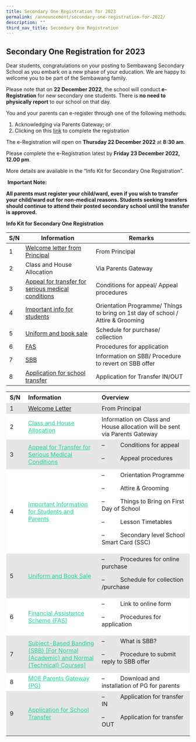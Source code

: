 ```yaml
---
title: Secondary One Registration for 2023
permalink: /announcement/secondary-one-registration-for-2022/
description: ""
third_nav_title: Secondary One Registration
---
```

## Secondary One Registration for 2023

Dear students, congratulations on your posting to Sembawang Secondary School as you embark on a new phase of your education. We are happy to welcome you to be part of the Sembawang family.

Please note that on **22 December 2022**, the school will conduct **e-Registration** for new secondary one students. There is **no need to physically report** to our school on that day.

You and your parents can e-register through one of the following methods:

1.  Acknowledging via Parents Gateway; or
2.  Clicking on this [link](https://docs.google.com/forms/d/1d6b9xOf0woSLBd4yWerzKJMVn_u5m5l8agJ3ZMilBaU/edit) to complete the registration

The e-Registration will open on **Thursday 22 December 2022** at **8:30 am**.

Please complete the e-Registration latest by **Friday 23 December 2022, 12.00 pm**.

More details are available in the “Info Kit for Secondary One Registration”.

 **Important Note:**

**All parents must register your child/ward, even if you wish to transfer your child/ward out for non-medical reasons. Students seeking transfers should continue to attend their posted secondary school until the transfer is approved.**

**Info Kit for Secondary One Registration**



| S/N | Information | Remarks |
| -------- | -------- | -------- |
| 1    | [Welcome letter from Principal](https://www.sembawangsec.moe.edu.sg/announcement/Secondary-One-Registration/welcome-letter/)     | From Principal     |
| 2   | Class and House Allocation     | Via Parents Gateway    |
| 3    | [Appeal for transfer for serious medical conditions](https://www.sembawangsec.moe.edu.sg/announcement/Secondary-One-Registration/appeal-for-transfer-for-serious-medical-conditions/)     | Conditions for appeal/ Appeal procedures    |
| 4    | [Important info for students](https://www.sembawangsec.moe.edu.sg/announcement/Secondary-One-Registration/important-information-for-students-and-parents/)     | Orientation Programme/ Things to bring on 1st day of school / Attire & Grooming    |
| 5    | [Uniform and book sale](https://www.sembawangsec.moe.edu.sg/announcement/Secondary-One-Registration/uniform-and-book-sale/)     | Schedule for purchase/ collection    |
| 6    | [FAS](https://www.sembawangsec.moe.edu.sg/announcement/Secondary-One-Registration/financial-assistance-scheme-fas/)     | Procedures for application     |
| 7    | [SBB](https://www.sembawangsec.moe.edu.sg/announcement/Secondary-One-Registration/subject-based-banding/)     | Information on SBB/ Procedure to revert on SBB offer    |
| 8    | [Application for school transfer](https://www.sembawangsec.moe.edu.sg/announcement/Secondary-One-Registration/transfer-application/)     | Application for Transfer IN/OUT    |


<table style="box-sizing: inherit; border-collapse: collapse; border-spacing: 0px; max-width: 100%;"><tbody style="box-sizing: inherit;"><tr style="box-sizing: inherit; background: rgb(255, 255, 255);"><td width="10%" style="box-sizing: inherit; padding: 5px 10px;"><strong style="box-sizing: inherit; font-weight: bold;">S/N</strong></td><td width="40%" style="box-sizing: inherit; padding: 5px 10px;"><strong style="box-sizing: inherit; font-weight: bold;">Information</strong></td><td width="50%" style="box-sizing: inherit; padding: 5px 10px;"><strong style="box-sizing: inherit; font-weight: bold;">Overview</strong></td></tr><tr style="box-sizing: inherit; background: rgb(230, 230, 230);"><td width="10%" style="box-sizing: inherit; padding: 5px 10px;">1</td><td width="40%" style="box-sizing: inherit; padding: 5px 10px;"><a href="/files/Welcome-to-our-Sec-1s-2022_22-Dec_2021.pdf">Welcome Letter</a></td><td width="50%" style="box-sizing: inherit; padding: 5px 10px;">From Principal</td></tr><tr style="box-sizing: inherit; background: rgb(255, 255, 255);"><td width="10%" style="box-sizing: inherit; padding: 5px 10px;">2</td><td width="40%" style="box-sizing: inherit; padding: 5px 10px;"><a href="/announcement/Secondary-One-Registration/class-and-house-allocation" style="box-sizing: inherit; background-color: transparent; transition: all 0.25s ease-in-out 0s; text-decoration: underline; color: rgb(31, 211, 154);">Class and House Allocation</a></td><td width="50%" style="box-sizing: inherit; padding: 5px 10px;">Information on Class and House allocation will be sent via Parents Gateway</td></tr><tr style="box-sizing: inherit; background: rgb(230, 230, 230);"><td width="10%" style="box-sizing: inherit; padding: 5px 10px;">3</td><td width="40%" style="box-sizing: inherit; padding: 5px 10px;"><a href="/announcement/secondary-one-registration/appeal-for-transfer-for-serious-medical-conditions" style="box-sizing: inherit; background-color: transparent; transition: all 0.25s ease-in-out 0s; text-decoration: underline; color: rgb(31, 211, 154);">Appeal for Transfer for Serious Medical Conditions</a></td><td width="50%" style="box-sizing: inherit; padding: 5px 10px;">–&nbsp;&nbsp;&nbsp;&nbsp;&nbsp;&nbsp;&nbsp;&nbsp;&nbsp; Conditions for appeal<p style="box-sizing: inherit; font-size: 1em;"></p><p style="box-sizing: inherit; font-size: 1em;">–&nbsp;&nbsp;&nbsp;&nbsp;&nbsp;&nbsp;&nbsp;&nbsp;&nbsp; Appeal procedures</p></td></tr><tr style="box-sizing: inherit; background: rgb(255, 255, 255);"><td width="10%" style="box-sizing: inherit; padding: 5px 10px;">4</td><td width="40%" style="box-sizing: inherit; padding: 5px 10px;"><a href="/announcement/secondary-one-registration/important-information-for-students-and-parents" style="box-sizing: inherit; background-color: transparent; transition: all 0.25s ease-in-out 0s; text-decoration: underline; color: rgb(31, 211, 154);">Important Information for Students and Parents</a></td><td width="50%" style="box-sizing: inherit; padding: 5px 10px;">–&nbsp;&nbsp;&nbsp;&nbsp;&nbsp;&nbsp;&nbsp;&nbsp;&nbsp; Orientation Programme<p style="box-sizing: inherit; font-size: 1em;"></p><p style="box-sizing: inherit; font-size: 1em;">–&nbsp;&nbsp;&nbsp;&nbsp;&nbsp;&nbsp;&nbsp;&nbsp;&nbsp; Attire &amp; Grooming</p><p style="box-sizing: inherit; font-size: 1em;">–&nbsp;&nbsp;&nbsp;&nbsp;&nbsp;&nbsp;&nbsp;&nbsp;&nbsp; Things to Bring on First Day of School</p><p style="box-sizing: inherit; font-size: 1em;">–&nbsp;&nbsp;&nbsp;&nbsp;&nbsp;&nbsp;&nbsp;&nbsp;&nbsp; Lesson Timetables</p><p style="box-sizing: inherit; font-size: 1em;">–&nbsp;&nbsp;&nbsp;&nbsp;&nbsp;&nbsp;&nbsp;&nbsp;&nbsp; Secondary level School Smart Card (SSC)</p></td></tr><tr style="box-sizing: inherit; background: rgb(230, 230, 230);"><td width="10%" style="box-sizing: inherit; padding: 5px 10px;">5</td><td width="40%" style="box-sizing: inherit; padding: 5px 10px;"><a href="/announcement/secondary-one-registration/uniform-and-book-sale" style="box-sizing: inherit; background-color: transparent; transition: all 0.25s ease-in-out 0s; text-decoration: underline; color: rgb(31, 211, 154);">Uniform and Book Sale</a></td><td width="50%" style="box-sizing: inherit; padding: 5px 10px;">–&nbsp;&nbsp;&nbsp;&nbsp;&nbsp;&nbsp;&nbsp;&nbsp;&nbsp; Procedures for online purchase<p style="box-sizing: inherit; font-size: 1em;"></p><p style="box-sizing: inherit; font-size: 1em;">–&nbsp;&nbsp;&nbsp;&nbsp;&nbsp;&nbsp;&nbsp;&nbsp;&nbsp; Schedule for collection /purchase</p></td></tr><tr style="box-sizing: inherit; background: rgb(255, 255, 255);"><td width="10%" style="box-sizing: inherit; padding: 5px 10px;">6</td><td width="40%" style="box-sizing: inherit; padding: 5px 10px;"><a href="/announcement/secondary-one-registration/financial-assistance-scheme-fas" style="box-sizing: inherit; background-color: transparent; transition: all 0.25s ease-in-out 0s; text-decoration: underline; color: rgb(31, 211, 154);">Financial Assistance Scheme (FAS)</a></td><td width="50%" style="box-sizing: inherit; padding: 5px 10px;">–&nbsp;&nbsp;&nbsp;&nbsp;&nbsp;&nbsp;&nbsp;&nbsp;&nbsp; Link to online form<p style="box-sizing: inherit; font-size: 1em;"></p><p style="box-sizing: inherit; font-size: 1em;">–&nbsp;&nbsp;&nbsp;&nbsp;&nbsp;&nbsp;&nbsp;&nbsp;&nbsp; Procedures for application</p></td></tr><tr style="box-sizing: inherit; background: rgb(230, 230, 230);"><td width="10%" style="box-sizing: inherit; padding: 5px 10px;">7</td><td width="40%" style="box-sizing: inherit; padding: 5px 10px;"><a href="/announcement/secondary-one-registration/subject-based-banding" style="box-sizing: inherit; background-color: transparent; transition: all 0.25s ease-in-out 0s; text-decoration: underline; color: rgb(31, 211, 154);">Subject-Based Banding (SBB) [For Normal (Academic) and Normal (Technical) Courses]</a></td><td width="50%" style="box-sizing: inherit; padding: 5px 10px;">–&nbsp;&nbsp;&nbsp;&nbsp;&nbsp;&nbsp;&nbsp;&nbsp;&nbsp; What is SBB?<p style="box-sizing: inherit; font-size: 1em;"></p><p style="box-sizing: inherit; font-size: 1em;">–&nbsp;&nbsp;&nbsp;&nbsp;&nbsp;&nbsp;&nbsp;&nbsp;&nbsp; Procedure to submit reply to SBB offer</p></td></tr><tr style="box-sizing: inherit; background: rgb(255, 255, 255);"><td width="10%" style="box-sizing: inherit; padding: 5px 10px;">8</td><td width="40%" style="box-sizing: inherit; padding: 5px 10px;"><a href="/announcement/secondary-one-registration/moe-parents-gateway" style="box-sizing: inherit; background-color: transparent; transition: all 0.25s ease-in-out 0s; text-decoration: underline; color: rgb(31, 211, 154);">MOE Parents Gateway (PG)</a></td><td width="50%" style="box-sizing: inherit; padding: 5px 10px;">–&nbsp;&nbsp;&nbsp;&nbsp;&nbsp;&nbsp;&nbsp;&nbsp;&nbsp; Download and installation of PG for parents</td></tr><tr style="box-sizing: inherit; background: rgb(230, 230, 230);"><td width="10%" style="box-sizing: inherit; padding: 5px 10px;">9</td><td width="40%" style="box-sizing: inherit; padding: 5px 10px;"><a href="/announcement/secondary-one-registration/transfer-application" style="box-sizing: inherit; background-color: transparent; transition: all 0.25s ease-in-out 0s; text-decoration: underline; color: rgb(31, 211, 154);">Application for School Transfer</a></td><td width="50%" style="box-sizing: inherit; padding: 5px 10px;">–&nbsp;&nbsp;&nbsp;&nbsp;&nbsp;&nbsp;&nbsp;&nbsp;&nbsp; Application for transfer IN<p style="box-sizing: inherit; font-size: 1em;"></p><p style="box-sizing: inherit; font-size: 1em;">–&nbsp;&nbsp;&nbsp;&nbsp;&nbsp;&nbsp;&nbsp;&nbsp;&nbsp; Application for transfer OUT</p></td></tr></tbody></table>
